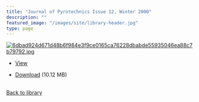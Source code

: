 ```yaml
---
title: "Journal of Pyrotechnics Issue 12, Winter 2000"
description: ""
featured_image: "/images/site/library-header.jpg"
type: page
---
```


<a href="https://drive.google.com/file/d/1VPcB2s7x15qE7x7AT-mfMjjNA-kRLB1C/view" target="_blank">![6dbad924d671d48b6f984e3f9ce0165ca76228dbabde55935046ea88c7b79792.jpg](/images/library/6dbad924d671d48b6f984e3f9ce0165ca76228dbabde55935046ea88c7b79792.jpg)</a>
* <a href="https://drive.google.com/file/d/1VPcB2s7x15qE7x7AT-mfMjjNA-kRLB1C/view" target="_blank">View</a>

* [Download](https://drive.google.com/uc?export=download&id=1VPcB2s7x15qE7x7AT-mfMjjNA-kRLB1C) (10.12 MB)

<br />[Back to library](/library/)
